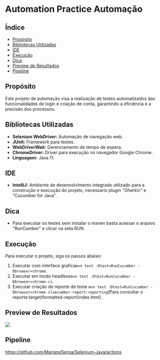 # Automation Practice Automação

## Índice
- [Propósito](#propósito)
- [Bibliotecas Utilizadas](#bibliotecas-utilizadas)
- [IDE](#ide)
- [Execução](#execução)
- [Dica](#dica)
- [Preview de Resultados](#preview-de-resultados)
- [Pipeline](#pipeline)

## Propósito
Este projeto de automação visa a realização de testes automatizados das funcionalidades de login e criação de conta, garantindo a eficiência e a precisão dos processos.


## Bibliotecas Utilizadas
- **Selenium WebDriver:** Automação de navegação web.
- **JUnit:** Framework para testes.
- **WebDriverWait:** Gerenciamento de tempo de espera.
- **ChromeDriver:** Driver para execução no navegador Google Chrome.
- **Linguagem:** Java 11.

## IDE
- **IntelliJ:** Ambiente de desenvolvimento integrado utilizado para a construção e execução do projeto, necessario plugin "Gherkin" e "Cucumber for Java".

## Dica

- Para executar os testes sem instalar o maven basta acessar o arquivo "RunCumber" e clicar na seta RUN


## Execução
Para executar o projeto, siga os passos abaixo:
1.  Executar com interface grafica`mvn test -Dtest=RunCucumber -Dbrowser=chrome`.
2. Executar em modo headless`mvn test -Dtest=RunCucumber -Dbrowser=chrome-ci`.
3. Executar criação de reporte de teste `mvn test -Dtest=RunCucumber -Dbrowser=chrome cluecumber-report:reporting`(Para consultar o reporte:target/formatted-report/index.html) .


## Preview de Resultados

![](https://github.com/MarianeSerpa/Mantis-Selenium-Java/blob/main/sucesso.gif)

## Pipeline
<https://github.com/MarianeSerpa/Selenium-Java/actions> 






